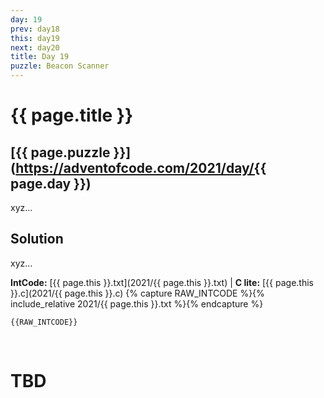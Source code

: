 ```yaml
---
day: 19
prev: day18
this: day19
next: day20
title: Day 19
puzzle: Beacon Scanner
---
```

# {{ page.title }}

## [{{ page.puzzle }}](https://adventofcode.com/2021/day/{{ page.day }})

xyz...


## Solution

xyz...

**IntCode:** [{{ page.this }}.txt](2021/{{ page.this }}.txt) &#124; **C lite:** [{{ page.this }}.c](2021/{{ page.this }}.c)
{% capture RAW_INTCODE %}{% include_relative 2021/{{ page.this }}.txt %}{% endcapture %}

```
{{RAW_INTCODE}}
```

&nbsp;

# TBD